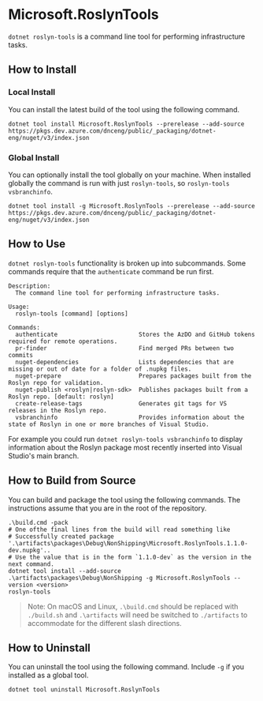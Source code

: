 # Microsoft.RoslynTools

`dotnet roslyn-tools` is a command line tool for performing infrastructure tasks.

## How to Install

### Local Install

You can install the latest build of the tool using the following command.

```console
dotnet tool install Microsoft.RoslynTools --prerelease --add-source https://pkgs.dev.azure.com/dnceng/public/_packaging/dotnet-eng/nuget/v3/index.json
```

### Global Install

You can optionally install the tool globally on your machine. When installed globally the command is run with just `roslyn-tools`, so `roslyn-tools vsbranchinfo`.

```console
dotnet tool install -g Microsoft.RoslynTools --prerelease --add-source https://pkgs.dev.azure.com/dnceng/public/_packaging/dotnet-eng/nuget/v3/index.json
```

## How to Use

`dotnet roslyn-tools` functionality is broken up into subcommands. Some commands require that the `authenticate` command be run first.

```
Description:
  The command line tool for performing infrastructure tasks.

Usage:
  roslyn-tools [command] [options]

Commands:
  authenticate                       Stores the AzDO and GitHub tokens required for remote operations.
  pr-finder                          Find merged PRs between two commits
  nuget-dependencies                 Lists dependencies that are missing or out of date for a folder of .nupkg files.
  nuget-prepare                      Prepares packages built from the Roslyn repo for validation.
  nuget-publish <roslyn|roslyn-sdk>  Publishes packages built from a Roslyn repo. [default: roslyn]
  create-release-tags                Generates git tags for VS releases in the Roslyn repo.
  vsbranchinfo                       Provides information about the state of Roslyn in one or more branches of Visual Studio.
```

For example you could run `dotnet roslyn-tools vsbranchinfo` to display information about the Roslyn package most recently inserted into Visual Studio's main branch.

## How to Build from Source

You can build and package the tool using the following commands. The instructions assume that you are in the root of the repository.

```console
.\build.cmd -pack
# One ofthe final lines from the build will read something like
# Successfully created package '.\artifacts\packages\Debug\NonShipping\Microsoft.RoslynTools.1.1.0-dev.nupkg'..
# Use the value that is in the form `1.1.0-dev` as the version in the next command.
dotnet tool install --add-source .\artifacts\packages\Debug\NonShipping -g Microsoft.RoslynTools --version <version>
roslyn-tools
```

> Note: On macOS and Linux, `.\build.cmd` should be replaced with `./build.sh` and `.\artifacts` will need be switched to `./artifacts` to accommodate for the different slash directions.

## How to Uninstall

You can uninstall the tool using the following command. Include `-g` if you installed as a global tool.

```console
dotnet tool uninstall Microsoft.RoslynTools
```
